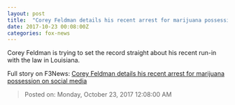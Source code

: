 ```yaml
---
layout: post
title:  "Corey Feldman details his recent arrest for marijuana possession on social media"
date: 2017-10-23 00:08:00Z
categories: fox-news
---
```


Corey Feldman is trying to set the record straight about his recent run-in with the law in Louisiana.


Full story on F3News: [Corey Feldman details his recent arrest for marijuana possession on social media](http://www.f3nws.com/n/DRKzb)

> Posted on: Monday, October 23, 2017 12:08:00 AM
